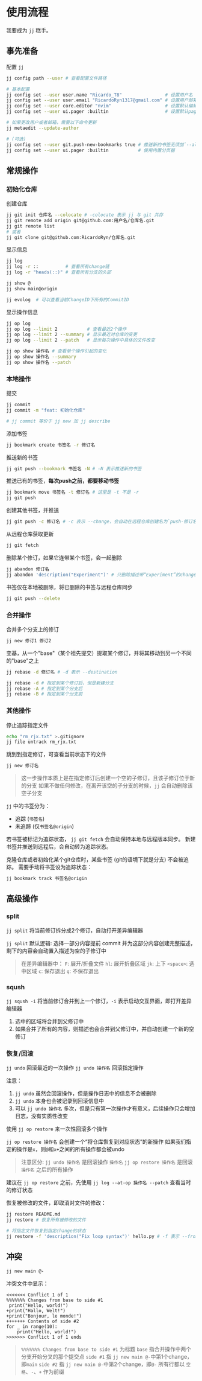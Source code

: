 # 使用流程

我要成为 `jj` 糕手。

## 事先准备

配置 `jj`

```bash
jj config path --user # 查看配置文件路径

# 基本配置
jj config set --user user.name "Ricardo_T8"                # 设置用户名
jj config set --user user.email "RicardoRyn1317@gmail.com" # 设置用户邮箱
jj config set --user core.editor "nvim"                    # 设置默认编辑器
jj config set --user ui.pager :builtin                     # 设置默认pager

# 如果更改用户或者邮箱，需要以下命令更新
jj metaedit --update-author

# (可选)
jj config set --user git.push-new-bookmarks true # 推送新的书签无须加`--allow-new`
jj config set --user ui.pager :builtin           # 使用内置分页器
```

## 常规操作

### 初始化仓库

创建仓库

```bash
jj git init 仓库名 --colocate # -colocate 表示 jj 与 git 共存
jj git remote add origin git@github.com:用户名/仓库名.git
jj git remote list
# 或者
jj git clone git@github.com:RicardoRyn/仓库名.git
```

显示信息

```bash
jj log
jj log -r ::          # 查看所有change链
jj log -r "heads(::)" # 查看所有分支的头部

jj show @
jj show main@origin

jj evolog  # 可以查看当前ChangeID下所有的CommitID
```

显示操作信息

```bash
jj op log
jj op log --limit 2           # 查看最近2个操作
jj op log --limit 2 --summary # 显示最近对仓库的变更
jj op log --limit 2 --patch   # 显示每次操作中具体的文件改变

jj op show 操作名 # 查看单个操作引起的变化
jj op show 操作名 --summary
jj op show 操作名 --patch
```

### 本地操作

提交

```bash
jj commit
jj commit -m "feat: 初始化仓库"

# jj commit 等价于 jj new 加 jj describe
```

添加书签

```bash
jj bookmark create 书签名 -r 修订名
```

推送新的书签

```bash
jj git push --bookmark 书签名 -N # -N 表示推送新的书签
```

推送已有的书签，**每次push之前，都要移动书签**

```bash
jj bookmark move 书签名 -t 修订名 # 这里是 -t 不是 -r
jj git push
```

创建其他书签，并推送

```bash
jj git push -c 修订名 # -c 表示 --change，会自动在远程仓库创建名为`push-修订名`的书签
```

从远程仓库获取更新

```bash
jj git fetch
```

删除某个修订，如果它连带某个书签，会一起删除

```bash
jj abandon 修订名
jj abandon 'description("Experiment")' # 只删除描述带“Experiment”的change
```

书签仅在本地被删除，将已删除的书签与远程仓库同步

```bash
jj git push --delete
```

### 合并操作

合并多个分支上的修订

```bash
jj new 修订1 修订2
```

变基，从一个"base"（某个祖先提交）提取某个修订，并将其移动到另一个不同的"base"之上

```bash
jj rebase -d 修订名 # -d 表示 --destination

jj rebase -d # 指定到某个修订后，但是新建分支
jj rebase -A # 指定到某个分支后
jj rebase -B # 指定到某个分支前
```

### 其他操作

停止追踪指定文件

```bash
echo "rm_rjx.txt" >.gitignore
jj file untrack rm_rjx.txt
```

跳到到指定修订，可查看当前状态下的文件

```bash
jj new 修订名
```

> 这一步操作本质上是在指定修订后创建一个空的子修订，且该子修订位于新的分支
> 如果不做任何修改，在离开该空的子分支的时候，`jj` 会自动删除该空子分支

`jj` 中的书签分为：

- 追踪 (`书签名`)
- 未追踪 (仅`书签名@origin`)

若书签被标记为追踪状态， `jj git fetch` 会自动保持本地与远程版本同步。
新建书签并推送到远程后，会自动转为追踪状态。

克隆仓库或者初始化某个git仓库时，某些书签 (git的语境下就是分支) 不会被追踪。
需要手动将书签设为追踪状态：

```bash
jj bookmark track 书签名@origin
```

## 高级操作

### split

`jj split` 将当前修订拆分成2个修订，自动打开差异编辑器

`jj split` 默认逻辑: 选择一部分内容提前 commit 并为这部分内容创建完整描述，剩下的内容会自动置入描述为空的子修订中

> 在差异编辑器中：
> `F`: 展开/折叠文件
> `hl`: 展开折叠区域
> `jk`: 上下
> `<space>`: 选中区域
> `c`: 保存退出
> `q`: 不保存退出

### sqush

`jj sqush -i` 将当前修订合并到上一个修订，`-i` 表示启动交互界面，即打开差异编辑器

1. 选中的区域将合并到父修订中
2. 如果合并了所有的内容，则描述也会合并到父修订中，并自动创建一个新的空修订

### 恢复/回滚

`jj undo` 回滚最近的一次操作
`jj undo 操作名` 回滚指定操作

注意：

1. `jj undo` 虽然会回滚操作，但是操作日志中的信息不会被删除
2. `jj undo` 本身也会被记录到回滚信息中
3. 可以 `jj undo 操作名` 多次，但是只有第一次操作才有意义，后续操作只会增加日志，没有实质性改变

使用 `jj op restore` 来一次性回滚多个操作

`jj op restore 操作名` 会创建一个“将仓库恢复到对应状态”的新操作
如果我们指定的操作是`x`，则`@`和`x+`之间的所有操作都会被undo

> 注意区分:
> `jj undo 操作名` 是回滚操作 `操作名`
> `jj op restore 操作名` 是回滚 `操作名` 之后的所有操作

建议在 `jj op restore` 之前，先使用 `jj log --at-op 操作名 --patch` 查看当时的修订状态

恢复被修改的文件，即取消对文件的修改：

```bash
jj restore README.md
jj restore # 恢复所有被修改的文件

# 将指定文件恢复到指定change的状态
jj restore -f 'description("Fix loop syntax")' hello.py # -f 表示 --from
```

## 冲突

```bash
jj new main @-
```

冲突文件中显示：

```text
<<<<<<< Conflict 1 of 1
%%%%%%% Changes from base to side #1
 print("Hello, world!")
+print("Hallo, Welt!")
+print("Bonjour, le monde!")
+++++++ Contents of side #2
for _ in range(10):
    print("Hello, world!")
>>>>>>> Conflict 1 of 1 ends
```

> `%%%%%%% Changes from base to side #1` 为标题
> `base` 指合并操作中两个分支开始分叉的那个提交点
> `side #1` 指 `jj new main @-`中第1个change，即`main`
> `side #2` 指 `jj new main @-`中第2个change，即`@-`
> 所有行都以 `空格`、`-`、`+` 作为前缀
